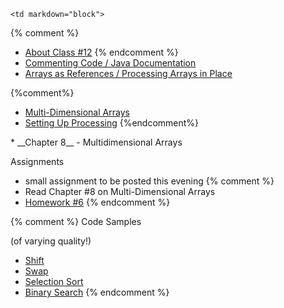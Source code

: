 	<td markdown="block">
{% comment %}
* [About Class #12](slides/12/meta.html)
{% endcomment %}
* [Commenting Code / Java Documentation](slides/12/comments.html)
* [Arrays as References / Processing Arrays in Place](slides/12/arrays-in-place.html)

{%comment%} 
* [Multi-Dimensional Arrays](slides/12/nested-arrays.html)
* [Setting Up Processing](slides/12/nested-arrays.html)
{%endcomment%}

</td>
	<td markdown="block">
* __Chapter 8__ - Multidimensional Arrays
</td>
	<td markdown="block">

Assignments

* small assignment to be posted this evening
{% comment %}
* Read Chapter #8 on Multi-Dimensional Arrays
* [Homework #6](assignments/hw06.html)
{% endcomment %}

{% comment %}
Code Samples

(of varying quality!)

* [Shift](../resources/code/class12/Shifty.java)
* [Swap](../resources/code/class12/Swappy.java)
* [Selection Sort](../resources/code/class12/SelectionSort.java)
* [Binary Search](../resources/code/class12/BinarySearch.java)
{% endcomment %}

</td>
